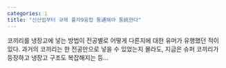 ```yaml
---
categories: i
title: "신산업부터 규제 풀자9융합 통通해야 통統한다"
---
```

코끼리를 냉장고에 넣는 방법이 전공별로 어떻게 다른지에 대한 유머가 유행했던 적이 있다. 과거의 코끼리는 한 전공만으로 넣을 수 있었는지 몰라도, 지금은 슈퍼 코끼리가 등장하고 냉장고 구조도 복잡해지는 등...